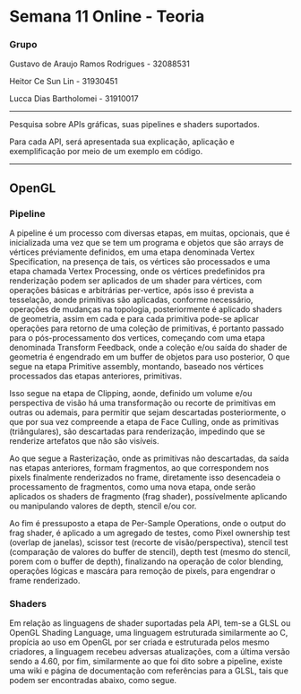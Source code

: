# Semana 11 Online - Teoria

### Grupo

Gustavo de Araujo Ramos Rodrigues  - 32088531

Heitor Ce Sun Lin  - 31930451

Lucca Dias Bartholomei  - 31910017

----------------------------------------------------
Pesquisa sobre APIs gráficas, suas pipelines e shaders suportados.

Para cada API, será apresentada sua explicação, aplicação e exemplificação por meio de um exemplo em código.

-----------------------------------------------------

## OpenGL

### Pipeline
A pipeline é um processo com diversas etapas, em muitas, opcionais, que é inicializada uma vez que se tem um programa e objetos que são arrays de vértices préviamente definidos, em uma etapa denominada Vertex Specification, na presença de tais, os vértices são processados e uma etapa chamada Vertex Processing, onde os vértices predefinidos pra renderização podem ser aplicados de um shader para vértices, com operações básicas e arbitrárias per-vertice, após isso é prevista a tesselação, aonde primitivas são aplicadas, conforme necessário, operações de mudanças na topologia, posteriormente é aplicado shaders de geometria, assim em cada e para cada primitiva pode-se aplicar operações para retorno de uma coleção de primitivas, é portanto passado para o pós-processamento dos vertices, começando com uma etapa denominada Transform Feedback, onde a coleção e/ou saída do shader de geometria é engendrado em um buffer de objetos para uso posterior, O que segue na etapa Primitive assembly, montando, baseado nos vértices processados das etapas anteriores, primitivas.

Isso segue na etapa de Clipping, aonde, definido um volume e/ou perspectiva de visão há uma transformação ou recorte de primitivas em outras ou ademais, para permitir que sejam descartadas posteriormente, o que por sua vez compreende a etapa de Face Culling, onde as primitivas (triângulares), são descartadas para renderização, impedindo que se renderize artefatos que não são visíveis.

Ao que segue a Rasterização, onde as primitivas não descartadas, da saída nas etapas anteriores, formam fragmentos, ao que correspondem nos pixels finalmente renderizados no frame, diretamente isso desencadeia o processamento de fragmentos, como uma nova etapa, onde serão aplicados os shaders de fragmento (frag shader), possívelmente aplicando ou manipulando valores de depth, stencil e/ou cor.

Ao fim é pressuposto a etapa de Per-Sample Operations, onde o output do frag shader, é aplicado a um agregado de testes, como Pixel ownership test (overlap de janelas), scissor test (recorte de visão/perspectiva), stencil test (comparação de valores do buffer de stencil), depth test (mesmo do stencil, porem com o buffer de depth), finalizando na operação de color blending, operações lógicas e mascára para remoção de pixels, para engendrar o frame renderizado.

### Shaders
Em relação as linguagens de shader suportadas pela API, tem-se a GLSL ou OpenGL Shading Language, uma linguagem estruturada similarmente ao C, propícia ao uso em OpenGL por ser criada e estruturada pelos mesmo criadores, a linguagem recebeu adversas atualizações, com a última versão sendo a 4.60, por fim, similarmente ao que foi dito sobre a pipeline, existe uma wiki e página de documentação com referências para a GLSL, tais que podem ser encontradas abaixo, como segue.

